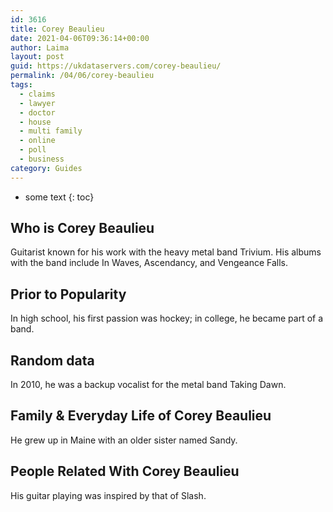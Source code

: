 ```yaml
---
id: 3616
title: Corey Beaulieu
date: 2021-04-06T09:36:14+00:00
author: Laima
layout: post
guid: https://ukdataservers.com/corey-beaulieu/
permalink: /04/06/corey-beaulieu
tags:
  - claims
  - lawyer
  - doctor
  - house
  - multi family
  - online
  - poll
  - business
category: Guides
---
```


* some text
{: toc}


## Who is Corey Beaulieu
                  
                  
                  
Guitarist known for his work with the heavy metal band Trivium. His albums with the band include In Waves, Ascendancy, and Vengeance Falls.
                  
              
            
              
            
                
                
                
## Prior to Popularity
                  
                  
                  
In high school, his first passion was hockey; in college, he became part of a band.
                  
              
            
              
            
                
                
                
## Random data
                  
                  
                  
In 2010, he was a backup vocalist for the metal band Taking Dawn.
                  
              
            
              
            
                
                
                
## Family & Everyday Life of Corey Beaulieu
                  
                  
                  
He grew up in Maine with an older sister named Sandy.
                  
              
            
              
            
                
                
                
## People Related With Corey Beaulieu
                  
                  
                  
His guitar playing was inspired by that of Slash.
                  
              
            
              
            
                
              
            
              
              
            
            
              
            
          
          
          